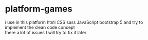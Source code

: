 # platform-games
i use in this platform html CSS sass JavaScript bootstrap 5 and try to implement the clean code concept<br/> 
there a lot of issues I will try to fix it later
